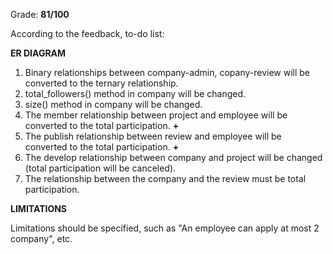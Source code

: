 Grade: **81/100**

According to the feedback, to-do list:

**ER DIAGRAM**
1) Binary relationships between company-admin, copany-review will be converted to the ternary relationship.
2) total_followers() method in company will be changed.
3) size() method in company will be changed.
4) The member relationship between project and employee will be converted to the total participation. **+**
5) The publish relationship between review and employee will be converted to the total participation. **+**
6) The develop relationship between company and project will be changed (total participation will be canceled).
7) The relationship between the company and the review must be total participation.


**LIMITATIONS**

Limitations should be specified, such as "An employee can apply at most 2 company", etc.

